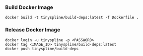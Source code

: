 ### Build Docker Image
```shell
docker build -t tinyspline/build-deps:latest -f Dockerfile .
```

### Release Docker Image
```shell
docker login -u tinyspline -p <PASSWORD>
docker tag <IMAGE_ID> tinyspline/build-deps:latest
docker push tinyspline/build-deps
```

